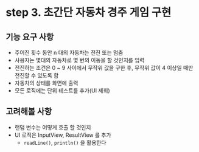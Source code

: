 # step 3. 초간단 자동차 경주 게임 구현

## 기능 요구 사항
* 주어진 횟수 동안 n 대의 자동차는 전진 또는 멈춤
* 사용자는 몇대의 자동차로 몇 번의 이동을 할 것인지를 입력
* 전진하는 조건은 0 ~ 9 사이에서 무작위 값을 구한 후, 무작위 값이 4 이상일 때만 전진할 수 있도록 함
* 자동차의 상태를 화면에 출력
* 모든 로직에는 단위 테스트를 추가(UI 제회)

## 고려해볼 사항
* 랜덤 변수는 어떻게 호출 할 것인지
* UI 로직은 InputView, ResultView 를 추가
  * `readLine()`, `println()` 을 활용한다 
